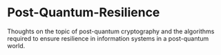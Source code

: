 # Post-Quantum-Resilience
Thoughts on the topic of post-quantum cryptography and the algorithms required to ensure resilience in information systems in a post-quantum world.
